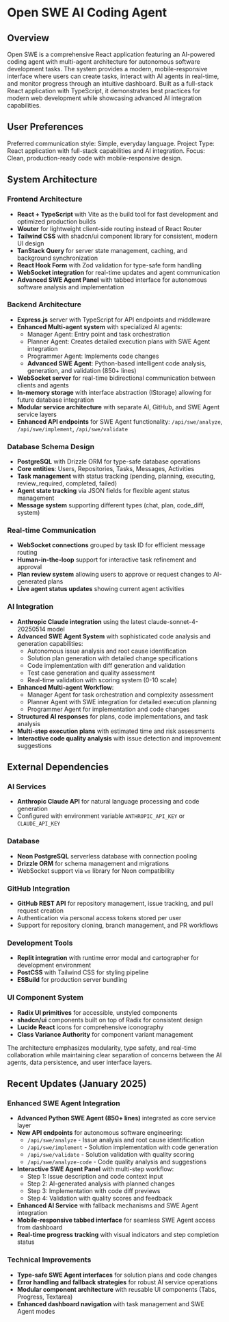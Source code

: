 # Open SWE AI Coding Agent

## Overview

Open SWE is a comprehensive React application featuring an AI-powered coding agent with multi-agent architecture for autonomous software development tasks. The system provides a modern, mobile-responsive interface where users can create tasks, interact with AI agents in real-time, and monitor progress through an intuitive dashboard. Built as a full-stack React application with TypeScript, it demonstrates best practices for modern web development while showcasing advanced AI integration capabilities.

## User Preferences

Preferred communication style: Simple, everyday language.
Project Type: React application with full-stack capabilities and AI integration.
Focus: Clean, production-ready code with mobile-responsive design.

## System Architecture

### Frontend Architecture
- **React + TypeScript** with Vite as the build tool for fast development and optimized production builds
- **Wouter** for lightweight client-side routing instead of React Router
- **Tailwind CSS** with shadcn/ui component library for consistent, modern UI design
- **TanStack Query** for server state management, caching, and background synchronization
- **React Hook Form** with Zod validation for type-safe form handling
- **WebSocket integration** for real-time updates and agent communication
- **Advanced SWE Agent Panel** with tabbed interface for autonomous software analysis and implementation

### Backend Architecture
- **Express.js** server with TypeScript for API endpoints and middleware
- **Enhanced Multi-agent system** with specialized AI agents:
  - Manager Agent: Entry point and task orchestration
  - Planner Agent: Creates detailed execution plans with SWE Agent integration
  - Programmer Agent: Implements code changes
  - **Advanced SWE Agent**: Python-based intelligent code analysis, generation, and validation (850+ lines)
- **WebSocket server** for real-time bidirectional communication between clients and agents
- **In-memory storage** with interface abstraction (IStorage) allowing for future database integration
- **Modular service architecture** with separate AI, GitHub, and SWE Agent service layers
- **Enhanced API endpoints** for SWE Agent functionality: `/api/swe/analyze`, `/api/swe/implement`, `/api/swe/validate`

### Database Schema Design
- **PostgreSQL** with Drizzle ORM for type-safe database operations
- **Core entities**: Users, Repositories, Tasks, Messages, Activities
- **Task management** with status tracking (pending, planning, executing, review_required, completed, failed)
- **Agent state tracking** via JSON fields for flexible agent status management
- **Message system** supporting different types (chat, plan, code_diff, system)

### Real-time Communication
- **WebSocket connections** grouped by task ID for efficient message routing
- **Human-in-the-loop** support for interactive task refinement and approval
- **Plan review system** allowing users to approve or request changes to AI-generated plans
- **Live agent status updates** showing current agent activities

### AI Integration
- **Anthropic Claude integration** using the latest claude-sonnet-4-20250514 model
- **Advanced SWE Agent System** with sophisticated code analysis and generation capabilities:
  - Autonomous issue analysis and root cause identification
  - Solution plan generation with detailed change specifications
  - Code implementation with diff generation and validation
  - Test case generation and quality assessment
  - Real-time validation with scoring system (0-10 scale)
- **Enhanced Multi-agent Workflow**:
  - Manager Agent for task orchestration and complexity assessment
  - Planner Agent with SWE integration for detailed execution planning
  - Programmer Agent for implementation and code changes
- **Structured AI responses** for plans, code implementations, and task analysis
- **Multi-step execution plans** with estimated time and risk assessments
- **Interactive code quality analysis** with issue detection and improvement suggestions

## External Dependencies

### AI Services
- **Anthropic Claude API** for natural language processing and code generation
- Configured with environment variable `ANTHROPIC_API_KEY` or `CLAUDE_API_KEY`

### Database
- **Neon PostgreSQL** serverless database with connection pooling
- **Drizzle ORM** for schema management and migrations
- WebSocket support via `ws` library for Neon compatibility

### GitHub Integration
- **GitHub REST API** for repository management, issue tracking, and pull request creation
- Authentication via personal access tokens stored per user
- Support for repository cloning, branch management, and PR workflows

### Development Tools
- **Replit integration** with runtime error modal and cartographer for development environment
- **PostCSS** with Tailwind CSS for styling pipeline
- **ESBuild** for production server bundling

### UI Component System
- **Radix UI primitives** for accessible, unstyled components
- **shadcn/ui** components built on top of Radix for consistent design
- **Lucide React** icons for comprehensive iconography
- **Class Variance Authority** for component variant management

The architecture emphasizes modularity, type safety, and real-time collaboration while maintaining clear separation of concerns between the AI agents, data persistence, and user interface layers.

## Recent Updates (January 2025)

### Enhanced SWE Agent Integration
- **Advanced Python SWE Agent (850+ lines)** integrated as core service layer
- **New API endpoints** for autonomous software engineering:
  - `/api/swe/analyze` - Issue analysis and root cause identification
  - `/api/swe/implement` - Solution implementation with code generation
  - `/api/swe/validate` - Solution validation with quality scoring
  - `/api/swe/analyze-code` - Code quality analysis and suggestions
- **Interactive SWE Agent Panel** with multi-step workflow:
  - Step 1: Issue description and code context input
  - Step 2: AI-generated analysis with planned changes
  - Step 3: Implementation with code diff previews
  - Step 4: Validation with quality scores and feedback
- **Enhanced AI Service** with fallback mechanisms and SWE Agent integration
- **Mobile-responsive tabbed interface** for seamless SWE Agent access from dashboard
- **Real-time progress tracking** with visual indicators and step completion status

### Technical Improvements
- **Type-safe SWE Agent interfaces** for solution plans and code changes
- **Error handling and fallback strategies** for robust AI service operations
- **Modular component architecture** with reusable UI components (Tabs, Progress, Textarea)
- **Enhanced dashboard navigation** with task management and SWE Agent modes